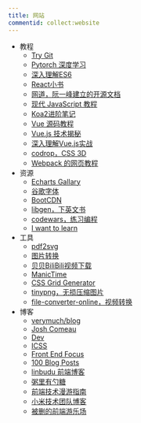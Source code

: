 ```yaml
---
title: 网站
commentid: collect:website
---
```


- 教程
  - [Try Git](http://try.github.io/)
  - [Pytorch 深度学习](https://tangshusen.me/Dive-into-DL-PyTorch/#/)
  - [深入理解ES6](https://leanpub.com/understandinges6/read)
  - [React小书](http://huziketang.mangojuice.top/books/react/)
  - [网道，阮一峰建立的开源文档](https://wangdoc.com/)
  - [现代 JavaScript 教程](https://zh.javascript.info/)
  - [Koa2进阶笔记](https://chenshenhai.github.io/koa2-note/)
  - [Vue 源码教程](http://hcysun.me/vue-design/zh/)
  - [Vue.js 技术揭秘](https://ustbhuangyi.github.io/vue-analysis/)
  - [深入理解Vue.js实战](http://www.godbasin.com/vue-ebook/)
  - [codrop，CSS 3D](https://tympanus.net/codrops/category/tutorials/)
  - [Webpack 的网页教程](https://survivejs.com/webpack/introduction/)
- 资源
  - [Echarts Gallary](https://www.makeapie.com/explore.html#sort=rank~timeframe=all~author=all)
  - [谷歌字体](https://fonts.google.com/)
  - [BootCDN](https://www.bootcdn.cn/)
  - [libgen，下英文书](http://libgen.rs/)
  - [codewars，练习编程](https://www.codewars.com/)
  - [I want to learn](learn-anything.xyz)
- 工具
  - [pdf2svg](https://tools.pdf24.org/zh/pdf-to-svg)
  - [图片转换](https://cn.onlineconvert.com/)
  - [贝贝BiliBili视频下载](https://xbeibeix.com/api/bilibili/)
  - [ManicTime](https://www.manictime.com/)
  - [CSS Grid Generator](https://cssgrid-generator.netlify.app/)
  - [tinypng，无损压缩图片](https://tinypng.com/)
  - [file-converter-online，视频转换](https://file-converter-online.com/umwandeln/audio-und-video-en/)
- 博客
  - [verymuch/blog](https://github.com/verymuch/blog/issues)
  - [Josh Comeau](https://www.joshwcomeau.com/)
  - [Dev](https://dev.to/)
  - [ICSS](https://github.com/chokcoco/iCSS/issues)
  - [Front End Focus](https://frontendfoc.us/)
  - [100 Blog Posts](https://codersblock.com/blog/)
  - [linbudu 前端博客](https://linbudu-blog.vercel.app/)
  - [粥里有勺糖](https://www.sugarat.top/)
  - [前端技术漫游指南](http://qingbob.com/)
  - [小米技术团队博客](https://xiaomi-info.github.io/)
  - [被删的前端游乐场](http://www.godbasin.com/)



